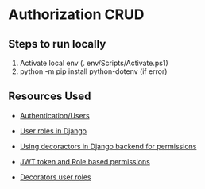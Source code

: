 # Authorization CRUD

## Steps to run locally

1. Activate local env (. env/Scripts/Activate.ps1)
2. python -m pip install python-dotenv (if error)

## Resources Used

- [Authentication/Users](https://www.youtube.com/watch?v=c-QsfbznSXI)

- [User roles in Django](https://medium.com/@farad.dev/managing-user-permissions-and-roles-in-django-a-hands-on-guide-f0ac6fa1f354)

- [Using decoractors in Django backend for permissions](https://www.youtube.com/watch?v=eBsc65jTKvw)
- [JWT token and Role based permissions](https://www.youtube.com/watch?v=5JG5PyU1CXI)
- [Decorators user roles](https://medium.com/@farad.dev/managing-user-permissions-and-roles-in-django-a-hands-on-guide-f0ac6fa1f354)

